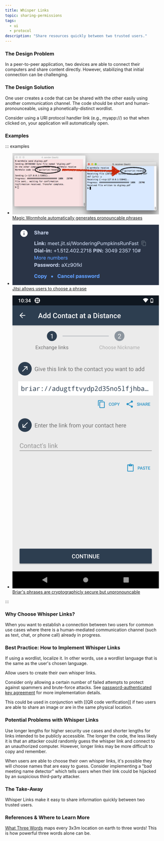 ```yaml
---
title: Whisper Links
topic: sharing-permissions
tags:
  - ui
  - protocol
description: "Share resources quickly between two trusted users."
---
```


### The Design Problem

In a peer-to-peer application, two devices are able to connect their computers
and share content directly. However, stabilizing that initial connection can be
challenging.

### The Design Solution

One user creates a code that can be shared with the other easily using another
communication channel. The code should be short and human-pronounceable, using
a phonetically-distinct wordlist.

Consider using a URI protocol handler link (e.g., myapp://<whisper-link-here>) so that
when clicked on, your application will automatically open.

### Examples

::: examples

- [![Whisper links in Magic Wormhole](whisper-links-magicwormhole.png) Magic Wormhole automatically generates pronouncable phrases](whisper-links-magicwormhole.png)

- [![Whisper links in Jitsi](whisper-links-jitsi.png) Jitsi allows users to choose a phrase](whisper-links-jitsi.png)

- [![Whisper links in Briar](whisper-links-briar.png) Briar's phrases are cryptographicly secure but unpronouncable](whisper-links-briar.png)

::: 

### Why Choose Whisper Links?

When you want to establish a connection between two users for common use cases
where there is a human-mediated communication channel (such as text, chat, or
phone call) already in progress.

### Best Practice: How to Implement Whisper Links

If using a wordlist, localize it. In other words, use a wordlist language that
is the same as the user's chosen language.

Allow users to create their own whisper links.

Consider only allowing a certain number of failed attempts to protect against spammers and brute-force attacks. See [password-authenticated key agreement](https://en.wikipedia.org/wiki/Password-authenticated_key_agreement) for more implementation details.

This could be used in conjunction with [[QR code verification]] if two users are able to share an image or
are in the same physical location.

### Potential Problems with Whisper Links

Use longer lengths for higher security use cases and shorter lengths for
links intended to be publicly accessible. The longer the code, the less likely
it is that an attacker could randomly guess the whisper link and connect to
an unauthorized computer. However, longer links may be more difficult to copy
and remember.

When users are able to choose their own whisper links, it's possible they will
choose names that are easy to guess. Consider implementing a "bad meeting name
detector" which tells users when their link could be hijacked by an suspicious
third-party attacker.

### The Take-Away

Whisper Links make it easy to share information quickly between two trusted users.

### References & Where to Learn More

[What Three Words](https://what3words.com/about-us-old/) maps every 3x3m location on earth to three words! This is how powerful three words alone can be.
